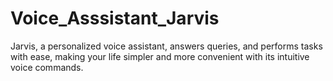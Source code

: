 # Voice_Asssistant_Jarvis
Jarvis, a personalized voice assistant, answers queries, and performs tasks with ease, making your life simpler and more convenient with its intuitive voice commands.
